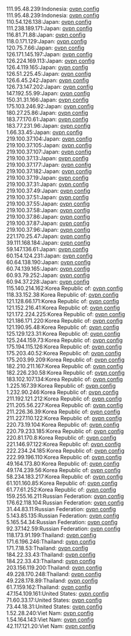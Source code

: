 111.95.48.239:Indonesia: [ovpn config](vpn/111_95_48_239.ovpn)  
111.95.48.239:Indonesia: [ovpn config](vpn/111_95_48_239.ovpn)  
110.54.126.138:Japan: [ovpn config](vpn/110_54_126_138.ovpn)  
111.238.189.171:Japan: [ovpn config](vpn/111_238_189_171.ovpn)  
116.81.71.88:Japan: [ovpn config](vpn/116_81_71_88.ovpn)  
118.0.171.129:Japan: [ovpn config](vpn/118_0_171_129.ovpn)  
120.75.7.66:Japan: [ovpn config](vpn/120_75_7_66.ovpn)  
126.171.145.197:Japan: [ovpn config](vpn/126_171_145_197.ovpn)  
126.224.169.113:Japan: [ovpn config](vpn/126_224_169_113.ovpn)  
126.4.119.165:Japan: [ovpn config](vpn/126_4_119_165.ovpn)  
126.51.225.45:Japan: [ovpn config](vpn/126_51_225_45.ovpn)  
126.6.45.242:Japan: [ovpn config](vpn/126_6_45_242.ovpn)  
126.73.147.202:Japan: [ovpn config](vpn/126_73_147_202.ovpn)  
147.192.55.99:Japan: [ovpn config](vpn/147_192_55_99.ovpn)  
150.31.31.166:Japan: [ovpn config](vpn/150_31_31_166.ovpn)  
175.103.246.92:Japan: [ovpn config](vpn/175_103_246_92.ovpn)  
180.27.25.86:Japan: [ovpn config](vpn/180_27_25_86.ovpn)  
183.77.170.61:Japan: [ovpn config](vpn/183_77_170_61.ovpn)  
183.77.231.96:Japan: [ovpn config](vpn/183_77_231_96.ovpn)  
1.66.33.45:Japan: [ovpn config](vpn/1_66_33_45.ovpn)  
219.100.37.104:Japan: [ovpn config](vpn/219_100_37_104.ovpn)  
219.100.37.105:Japan: [ovpn config](vpn/219_100_37_105.ovpn)  
219.100.37.107:Japan: [ovpn config](vpn/219_100_37_107.ovpn)  
219.100.37.13:Japan: [ovpn config](vpn/219_100_37_13.ovpn)  
219.100.37.177:Japan: [ovpn config](vpn/219_100_37_177.ovpn)  
219.100.37.182:Japan: [ovpn config](vpn/219_100_37_182.ovpn)  
219.100.37.19:Japan: [ovpn config](vpn/219_100_37_19.ovpn)  
219.100.37.31:Japan: [ovpn config](vpn/219_100_37_31.ovpn)  
219.100.37.49:Japan: [ovpn config](vpn/219_100_37_49.ovpn)  
219.100.37.51:Japan: [ovpn config](vpn/219_100_37_51.ovpn)  
219.100.37.55:Japan: [ovpn config](vpn/219_100_37_55.ovpn)  
219.100.37.58:Japan: [ovpn config](vpn/219_100_37_58.ovpn)  
219.100.37.86:Japan: [ovpn config](vpn/219_100_37_86.ovpn)  
219.100.37.87:Japan: [ovpn config](vpn/219_100_37_87.ovpn)  
219.100.37.96:Japan: [ovpn config](vpn/219_100_37_96.ovpn)  
221.170.25.47:Japan: [ovpn config](vpn/221_170_25_47.ovpn)  
39.111.168.184:Japan: [ovpn config](vpn/39_111_168_184.ovpn)  
59.147.136.61:Japan: [ovpn config](vpn/59_147_136_61.ovpn)  
60.154.124.231:Japan: [ovpn config](vpn/60_154_124_231.ovpn)  
60.64.138.190:Japan: [ovpn config](vpn/60_64_138_190.ovpn)  
60.74.139.165:Japan: [ovpn config](vpn/60_74_139_165.ovpn)  
60.93.79.252:Japan: [ovpn config](vpn/60_93_79_252.ovpn)  
60.94.37.228:Japan: [ovpn config](vpn/60_94_37_228.ovpn)  
115.140.214.162:Korea Republic of: [ovpn config](vpn/115_140_214_162.ovpn)  
118.33.152.38:Korea Republic of: [ovpn config](vpn/118_33_152_38.ovpn)  
121.128.66.171:Korea Republic of: [ovpn config](vpn/121_128_66_171.ovpn)  
121.152.216.41:Korea Republic of: [ovpn config](vpn/121_152_216_41.ovpn)  
121.172.224.225:Korea Republic of: [ovpn config](vpn/121_172_224_225.ovpn)  
121.186.171.220:Korea Republic of: [ovpn config](vpn/121_186_171_220.ovpn)  
121.190.95.48:Korea Republic of: [ovpn config](vpn/121_190_95_48.ovpn)  
125.129.123.31:Korea Republic of: [ovpn config](vpn/125_129_123_31.ovpn)  
125.244.159.73:Korea Republic of: [ovpn config](vpn/125_244_159_73.ovpn)  
175.194.115.126:Korea Republic of: [ovpn config](vpn/175_194_115_126.ovpn)  
175.203.40.52:Korea Republic of: [ovpn config](vpn/175_203_40_52.ovpn)  
175.203.99.209:Korea Republic of: [ovpn config](vpn/175_203_99_209.ovpn)  
182.210.211.167:Korea Republic of: [ovpn config](vpn/182_210_211_167.ovpn)  
182.226.230.58:Korea Republic of: [ovpn config](vpn/182_226_230_58.ovpn)  
183.102.107.134:Korea Republic of: [ovpn config](vpn/183_102_107_134.ovpn)  
1.225.167.39:Korea Republic of: [ovpn config](vpn/1_225_167_39.ovpn)  
1.232.90.246:Korea Republic of: [ovpn config](vpn/1_232_90_246.ovpn)  
211.192.121.212:Korea Republic of: [ovpn config](vpn/211_192_121_212.ovpn)  
211.205.56.227:Korea Republic of: [ovpn config](vpn/211_205_56_227.ovpn)  
211.226.36.39:Korea Republic of: [ovpn config](vpn/211_226_36_39.ovpn)  
211.227.110.122:Korea Republic of: [ovpn config](vpn/211_227_110_122.ovpn)  
220.73.19.104:Korea Republic of: [ovpn config](vpn/220_73_19_104.ovpn)  
220.79.233.185:Korea Republic of: [ovpn config](vpn/220_79_233_185.ovpn)  
220.81.170.8:Korea Republic of: [ovpn config](vpn/220_81_170_8.ovpn)  
221.146.97.122:Korea Republic of: [ovpn config](vpn/221_146_97_122.ovpn)  
222.234.24.185:Korea Republic of: [ovpn config](vpn/222_234_24_185.ovpn)  
222.99.196.110:Korea Republic of: [ovpn config](vpn/222_99_196_110.ovpn)  
49.164.173.80:Korea Republic of: [ovpn config](vpn/49_164_173_80.ovpn)  
49.174.239.56:Korea Republic of: [ovpn config](vpn/49_174_239_56.ovpn)  
58.234.183.217:Korea Republic of: [ovpn config](vpn/58_234_183_217.ovpn)  
61.101.160.85:Korea Republic of: [ovpn config](vpn/61_101_160_85.ovpn)  
61.77.61.252:Korea Republic of: [ovpn config](vpn/61_77_61_252.ovpn)  
159.255.16.211:Russian Federation: [ovpn config](vpn/159_255_16_211.ovpn)  
176.62.118.104:Russian Federation: [ovpn config](vpn/176_62_118_104.ovpn)  
31.44.83.11:Russian Federation: [ovpn config](vpn/31_44_83_11.ovpn)  
5.143.85.135:Russian Federation: [ovpn config](vpn/5_143_85_135.ovpn)  
5.165.54.34:Russian Federation: [ovpn config](vpn/5_165_54_34.ovpn)  
92.37.142.59:Russian Federation: [ovpn config](vpn/92_37_142_59.ovpn)  
118.173.91.199:Thailand: [ovpn config](vpn/118_173_91_199.ovpn)  
171.6.196.246:Thailand: [ovpn config](vpn/171_6_196_246.ovpn)  
171.7.18.53:Thailand: [ovpn config](vpn/171_7_18_53.ovpn)  
184.22.33.43:Thailand: [ovpn config](vpn/184_22_33_43.ovpn)  
184.22.33.43:Thailand: [ovpn config](vpn/184_22_33_43.ovpn)  
203.156.119.200:Thailand: [ovpn config](vpn/203_156_119_200.ovpn)  
49.228.170.248:Thailand: [ovpn config](vpn/49_228_170_248.ovpn)  
49.228.178.89:Thailand: [ovpn config](vpn/49_228_178_89.ovpn)  
61.7.159.162:Thailand: [ovpn config](vpn/61_7_159_162.ovpn)  
47.154.109.161:United States: [ovpn config](vpn/47_154_109_161.ovpn)  
71.60.33.17:United States: [ovpn config](vpn/71_60_33_17.ovpn)  
73.44.18.31:United States: [ovpn config](vpn/73_44_18_31.ovpn)  
1.52.28.240:Viet Nam: [ovpn config](vpn/1_52_28_240.ovpn)  
1.54.164.143:Viet Nam: [ovpn config](vpn/1_54_164_143.ovpn)  
42.117.121.20:Viet Nam: [ovpn config](vpn/42_117_121_20.ovpn)  
